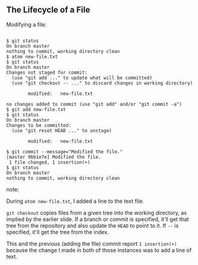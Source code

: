 ## The Lifecycle of a File

Modifying a file:

<pre><code data-trim data-noescape>
$ <span class="fragment">git status</span>
<span class="fragment">On branch master
nothing to commit, working directory clean
$</span> <span class="fragment">atom new-file.txt
$</span> <span class="fragment">git status</span>
<span class="fragment">On branch master
Changes not staged for commit:
  (use "git add <file>..." to update what will be committed)
  (use "git checkout -- <file>..." to discard changes in working directory)

        modified:   new-file.txt

no changes added to commit (use "git add" and/or "git commit -a")
$</span> <span class="fragment">git add new-file.txt
$</span> <span class="fragment">git status</span>
<span class="fragment">On branch master
Changes to be committed:
  (use "git reset HEAD <file>..." to unstage)

        modified:   new-file.txt

$</span> <span class="fragment">git commit --message="Modified the file."</span>
<span class="fragment">[master 9bb1e7e] Modified the file.
 1 file changed, 1 insertion(+)
$</span> <span class="fragment">git status</span>
<span class="fragment">On branch master
nothing to commit, working directory clean</span>
</code></pre>

note:

During `atom new-file.txt`, I added a line to the text file.

`git checkout` copies files from a given tree into the working directory, as implied by the earlier slide. If a branch or commit is specified, it'll get that tree from the repository and also update the `HEAD` to point to it. If `--` is specified, it'll get the tree from the index.

This and the previous (adding the file) commit report `1 insertion(+)` because the change I made in both of those instances was to add a line of text.
